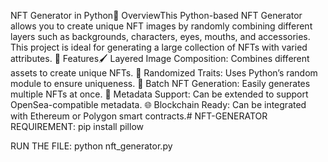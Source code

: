 NFT Generator in Python📌 OverviewThis Python-based NFT Generator allows you to create unique NFT images by randomly combining different layers such as backgrounds, characters, eyes, mouths, and accessories. This project is ideal for generating a large collection of NFTs with varied attributes.
🚀 Features🖌 Layered Image Composition: Combines different assets to create unique NFTs.
🎲 Randomized Traits: Uses Python’s random module to ensure uniqueness.
📂 Batch NFT Generation: Easily generates multiple NFTs at once.
📝 Metadata Support: Can be extended to support OpenSea-compatible metadata.
🌐 Blockchain Ready: Can be integrated with Ethereum or Polygon smart contracts.# NFT-GENERATOR
REQUIREMENT:
pip install pillow

RUN THE FILE:
python nft_generator.py
